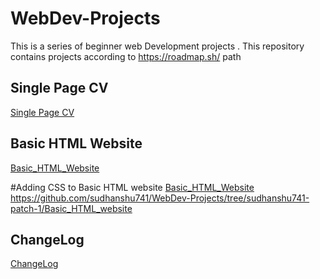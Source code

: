 # WebDev-Projects

This is a series of beginner web Development projects .
This repository contains projects according to https://roadmap.sh/ path

## Single Page CV

[Single Page CV ](https://roadmap.sh/projects/single-page-cv)
## Basic HTML Website

[Basic_HTML_Website ](https://roadmap.sh/projects/basic-html-website)

#Adding CSS to Basic HTML website
[Basic_HTML_Website ](https://roadmap.sh/projects/basic-html-website)
https://github.com/sudhanshu741/WebDev-Projects/tree/sudhanshu741-patch-1/Basic_HTML_website


## ChangeLog

[ChangeLog ](https://roadmap.sh/projects/changelog-component)

